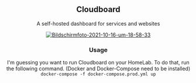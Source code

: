 <div align="center">
  <h2>Cloudboard</h2>
  <p>A self-hosted dashboard for services and websites</p>
  <a href="https://ibb.co/J76vXJd"><img src="https://i.ibb.co/pzVfCFP/Bildschirmfoto-2021-10-16-um-18-58-33.png" alt="Bildschirmfoto-2021-10-16-um-18-58-33" border="0"></a>
  <h3>Usage</h3>
  <p>I'm guessing you want to run Cloudboard on your HomeLab. To do that, run the following command. (Docker and Docker-Compose need to be installed) <code>docker-compose -f docker-compose.prod.yml up</code></p>
</div>